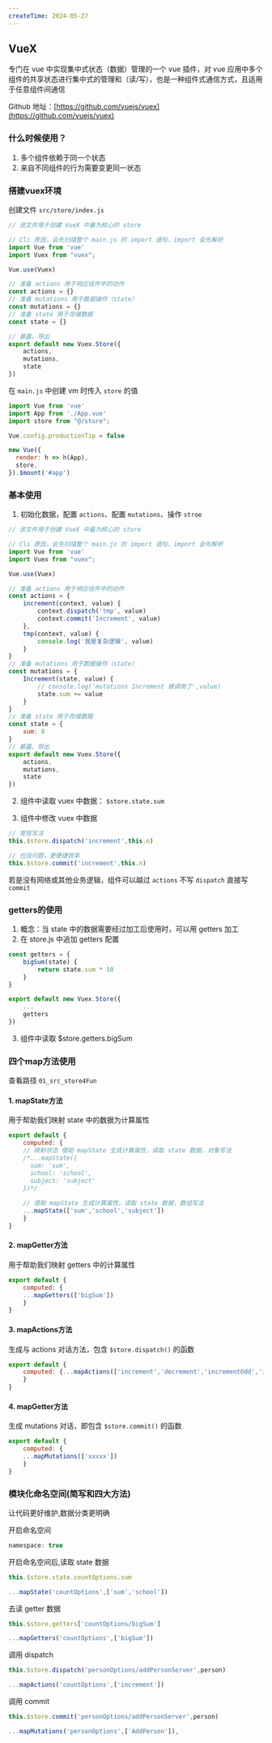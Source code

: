 ```yaml
---
createTime: 2024-05-27
---
```

## VueX

专门在 vue 中实现集中式状态（数据）管理的一个 vue 插件，对 vue 应用中多个组件的共享状态进行集中式的管理和（读/写），也是一种组件式通信方式，且适用于任意组件间通信

Github 地址：[https://github.com/vuejs/vuex](https://github.com/vuejs/vuex)

### 什么时候使用？

1. 多个组件依赖于同一个状态
2. 来自不同组件的行为需要变更同一状态

### 搭建vuex环境

创建文件 `src/store/index.js`
```js
// 该文件用于创建 VueX 中最为核心的 store

// Cli 原因，会先扫描整个 main.js 的 import 语句，import 会先解析
import Vue from 'vue'
import Vuex from "vuex";

Vue.use(Vuex)

// 准备 actions 用于响应组件中的动作
const actions = {}
// 准备 mutations 用于数据操作（state）
const mutations = {}
// 准备 state 用于存储数据
const state = {}

// 暴露、导出
export default new Vuex.Store({
    actions,
    mutations,
    state
})
```

在 `main.js` 中创建 vm 时传入 `store` 的值

```js
import Vue from 'vue'
import App from './App.vue'
import store from "@/store";

Vue.config.productionTip = false

new Vue({
  render: h => h(App),
  store,
}).$mount('#app')

```


### 基本使用

1. 初始化数据，配置 `actions`、配置 `mutations`、操作 `stroe`

```js
// 该文件用于创建 VueX 中最为核心的 store

// Cli 原因，会先扫描整个 main.js 的 import 语句，import 会先解析
import Vue from 'vue'
import Vuex from "vuex";

Vue.use(Vuex)

// 准备 actions 用于响应组件中的动作
const actions = {
    increment(context, value) {
        context.dispatch('tmp', value)
        context.commit('Increment', value)
    },
    tmp(context, value) {
        console.log('我是复杂逻辑', value)
    }
}
// 准备 mutations 用于数据操作（state）
const mutations = {
    Increment(state, value) {
        // console.log('mutations Increment 被调用了',value)
        state.sum += value
    }
}
// 准备 state 用于存储数据
const state = {
    sum: 0
}
// 暴露、导出
export default new Vuex.Store({
    actions,
    mutations,
    state
})

```

2. 组件中读取 vuex 中数据： `$store.state.sum`

3. 组件中修改 vuex 中数据

```js
// 常规写法
this.$store.dispatch('increment',this.n)

// 也没问题，更便捷效率
this.$store.commit('increment',this.n)
```

若是没有网络或其他业务逻辑，组件可以越过 `actions` 不写 `dispatch` 直接写 `commit`


### getters的使用

1. 概念：当 state 中的数据需要经过加工后使用时，可以用 getters 加工
2. 在 store.js 中追加 getters 配置
```js
const getters = {
    bigSum(state) {
        return state.sum * 10
    }
}

export default new Vuex.Store({
    ...
    getters
})
```
3. 组件中读取 $store.getters.bigSum


###  四个map方法使用

查看路径 `01_src_store4Fun`

#### 1. mapState方法
用于帮助我们映射 state 中的数据为计算属性

```js
export default {
    computed: {
    // 映射状态 借助 mapState 生成计算属性，读取 state 数据，对象写法
    /*...mapState({
      sum: 'sum',
      school: 'school',
      subject: 'subject'
    })*/
        
    // 借助 mapState 生成计算属性，读取 state 数据，数组写法
    ...mapState(['sum','school','subject'])
    }
}
```

#### 2. mapGetter方法
用于帮助我们映射 getters 中的计算属性
```js
export default {
    computed: {
    ...mapGetters(['bigSum'])
    }
}
```

#### 3. mapActions方法
生成与 actions 对话方法，包含 `$store.dispatch()` 的函数
```js
export default {
    computed: {...mapActions(['increment','decrement','incrementOdd','incrementWait']),
    }
}
```
#### 4. mapGetter方法
生成 mutations 对话，即包含 `$store.commit()` 的函数
```js
export default {
    computed: {
    ...mapMutations(['xxxxx'])
    }
}
```


### 模块化命名空间(简写和四大方法)

让代码更好维护,数据分类更明确

开启命名空间
```js
namespace: true
```

开启命名空间后,读取 state 数据
```js
this.$store.state.countOptions.sum

...mapState('countOptions',['sum','school'])
```

去读 getter 数据
```js
this.$store.getters['countOptions/bigSum']

...mapGetters('countOptions',['bigSum'])
```

调用 dispatch
```js
this.$store.dispatch('personOptions/addPersonServer',person)

...mapActions('countOptions',['increment'])
```

调用 commit
```js
this.$store.commit('personOptions/addPersonServer',person)

...mapMutations('personOptions',['AddPerson']),
```

